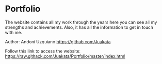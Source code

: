 # Portfolio
The website contains all my work through the years here you can see all my strengths and achievements. Also, it has all the information to get in touch with me.

Author: Andoni Uzquiano https://github.com/Juakata

Follow this link to access the website: https://raw.githack.com/Juakata/Portfolio/master/index.html
